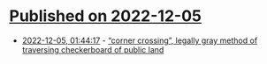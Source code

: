 # [Published on 2022-12-05](index.md)

* [2022-12-05, 01:44:17](https://news.ycombinator.com/item?id=33860350) - [“corner crossing”, legally gray method of traversing checkerboard of public land](https://www.themeateater.com/conservation/public-lands-and-waters/inside-the-wyoming-corner-crossing-case-everyone-is-watching)
